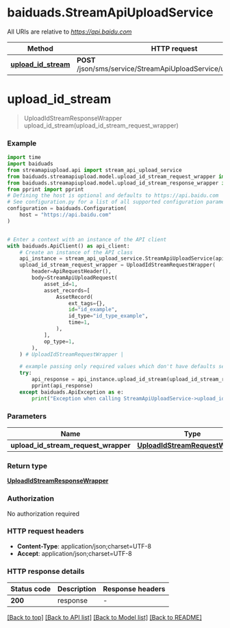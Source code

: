 # baiduads.StreamApiUploadService

All URIs are relative to *https://api.baidu.com*

Method | HTTP request | Description
------------- | ------------- | -------------
[**upload_id_stream**](StreamApiUploadService.md#upload_id_stream) | **POST** /json/sms/service/StreamApiUploadService/uploadIdStream | 


# **upload_id_stream**
> UploadIdStreamResponseWrapper upload_id_stream(upload_id_stream_request_wrapper)



### Example


```python
import time
import baiduads
from streamapiupload.api import stream_api_upload_service
from baiduads.streamapiupload.model.upload_id_stream_request_wrapper import UploadIdStreamRequestWrapper
from baiduads.streamapiupload.model.upload_id_stream_response_wrapper import UploadIdStreamResponseWrapper
from pprint import pprint
# Defining the host is optional and defaults to https://api.baidu.com
# See configuration.py for a list of all supported configuration parameters.
configuration = baiduads.Configuration(
    host = "https://api.baidu.com"
)


# Enter a context with an instance of the API client
with baiduads.ApiClient() as api_client:
    # Create an instance of the API class
    api_instance = stream_api_upload_service.StreamApiUploadService(api_client)
    upload_id_stream_request_wrapper = UploadIdStreamRequestWrapper(
        header=ApiRequestHeader(),
        body=StreamApiUploadRequest(
            asset_id=1,
            asset_records=[
                AssetRecord(
                    ext_tags={},
                    id="id_example",
                    id_type="id_type_example",
                    time=1,
                ),
            ],
            op_type=1,
        ),
    ) # UploadIdStreamRequestWrapper | 

    # example passing only required values which don't have defaults set
    try:
        api_response = api_instance.upload_id_stream(upload_id_stream_request_wrapper)
        pprint(api_response)
    except baiduads.ApiException as e:
        print("Exception when calling StreamApiUploadService->upload_id_stream: %s\n" % e)
```


### Parameters

Name | Type | Description  | Notes
------------- | ------------- | ------------- | -------------
 **upload_id_stream_request_wrapper** | [**UploadIdStreamRequestWrapper**](UploadIdStreamRequestWrapper.md)|  |

### Return type

[**UploadIdStreamResponseWrapper**](UploadIdStreamResponseWrapper.md)

### Authorization

No authorization required

### HTTP request headers

 - **Content-Type**: application/json;charset=UTF-8
 - **Accept**: application/json;charset=UTF-8


### HTTP response details

| Status code | Description | Response headers |
|-------------|-------------|------------------|
**200** | response |  -  |

[[Back to top]](#) [[Back to API list]](../README.md#documentation-for-api-endpoints) [[Back to Model list]](../README.md#documentation-for-models) [[Back to README]](../README.md)

